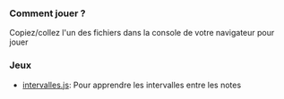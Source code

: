### Comment jouer ? 

Copiez/collez l'un des fichiers dans la console de votre navigateur pour jouer

### Jeux

- [intervalles.js](intervalles.js): Pour apprendre les intervalles entre les notes
